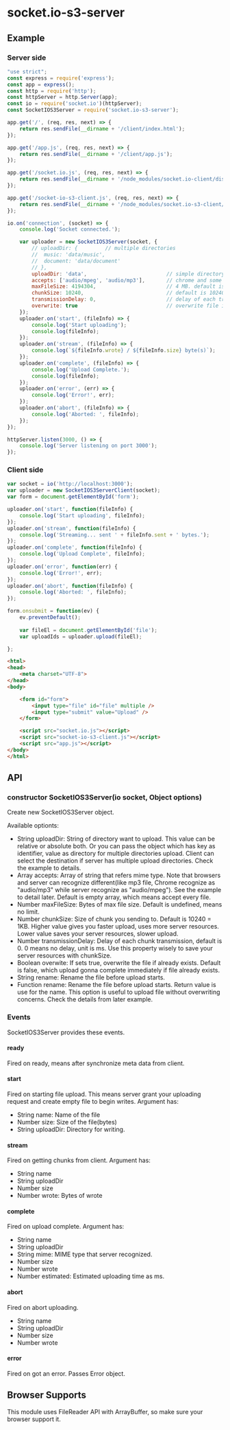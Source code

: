 # socket.io-s3-server

## Example

### Server side

```javascript
"use strict";
const express = require('express');
const app = express();
const http = require('http');
const httpServer = http.Server(app);
const io = require('socket.io')(httpServer);
const SocketIOS3Server = require('socket.io-s3-server');

app.get('/', (req, res, next) => {
	return res.sendFile(__dirname + '/client/index.html');
});

app.get('/app.js', (req, res, next) => {
	return res.sendFile(__dirname + '/client/app.js');
});

app.get('/socket.io.js', (req, res, next) => {
	return res.sendFile(__dirname + '/node_modules/socket.io-client/dist/socket.io.js');
});

app.get('/socket-io-s3-client.js', (req, res, next) => {
	return res.sendFile(__dirname + '/node_modules/socket.io-s3-client/socket-io-s3-client.js');
});

io.on('connection', (socket) => {
	console.log('Socket connected.');

	var uploader = new SocketIOS3Server(socket, {
		// uploadDir: {			// multiple directories
		// 	music: 'data/music',
		// 	document: 'data/document'
		// },
		uploadDir: 'data',							// simple directory
		accepts: ['audio/mpeg', 'audio/mp3'],		// chrome and some of browsers checking mp3 as 'audio/mp3', not 'audio/mpeg'
		maxFileSize: 4194304, 						// 4 MB. default is undefined(no limit)
		chunkSize: 10240,							// default is 10240(1KB)
		transmissionDelay: 0,						// delay of each transmission, higher value saves more cpu resources, lower upload speed. default is 0(no delay)
		overwrite: true 							// overwrite file if exists, default is true.
	});
	uploader.on('start', (fileInfo) => {
		console.log('Start uploading');
		console.log(fileInfo);
	});
	uploader.on('stream', (fileInfo) => {
		console.log(`${fileInfo.wrote} / ${fileInfo.size} byte(s)`);
	});
	uploader.on('complete', (fileInfo) => {
		console.log('Upload Complete.');
		console.log(fileInfo);
	});
	uploader.on('error', (err) => {
		console.log('Error!', err);
	});
	uploader.on('abort', (fileInfo) => {
		console.log('Aborted: ', fileInfo);
	});
});

httpServer.listen(3000, () => {
	console.log('Server listening on port 3000');
});
```

### Client side

```javascript
var socket = io('http://localhost:3000');
var uploader = new SocketIOS3ServerClient(socket);
var form = document.getElementById('form');

uploader.on('start', function(fileInfo) {
	console.log('Start uploading', fileInfo);
});
uploader.on('stream', function(fileInfo) {
	console.log('Streaming... sent ' + fileInfo.sent + ' bytes.');
});
uploader.on('complete', function(fileInfo) {
	console.log('Upload Complete', fileInfo);
});
uploader.on('error', function(err) {
	console.log('Error!', err);
});
uploader.on('abort', function(fileInfo) {
	console.log('Aborted: ', fileInfo);
});

form.onsubmit = function(ev) {
	ev.preventDefault();
	
	var fileEl = document.getElementById('file');
	var uploadIds = uploader.upload(fileEl);

};
```

```html
<html>
<head>
	<meta charset="UTF-8">
</head>
<body>

	<form id="form">
		<input type="file" id="file" multiple />
		<input type="submit" value="Upload" />
	</form>

	<script src="socket.io.js"></script>
	<script src="socket-io-s3-client.js"></script>
	<script src="app.js"></script>
</body>
</html>
```


## API
### constructor SocketIOS3Server(io socket, Object options)
Create new SocketIOS3Server object.

Available optionts:
- String uploadDir: String of directory want to upload. This value can be relative or absolute both. Or you can pass the object which has key as identifier, value as directory for multiple directories upload. Client can select the destination if server has multiple upload directories. Check the example to details.
- Array accepts: Array of string that refers mime type. Note that browsers and server can recognize different(like mp3 file, Chrome recognize as "audio/mp3" while server recognize as "audio/mpeg"). See the example to detail later. Default is empty array, which means accept every file.
- Number maxFileSize: Bytes of max file size. Default is undefined, means no limit.
- Number chunkSize: Size of chunk you sending to. Default is 10240 = 1KB. Higher value gives you faster upload, uses more server resources. Lower value saves your server resources, slower upload.
- Number transmissionDelay: Delay of each chunk transmission, default is 0. 0 means no delay, unit is ms. Use this property wisely to save your server resources with chunkSize.
- Boolean overwite: If sets true, overwrite the file if already exists. Default is false, which upload gonna complete immediately if file already exists. 
- String rename: Rename the file before upload starts.
- Function rename: Rename the file before upload starts. Return value is use for the name. This option is useful to upload file without overwriting concerns. Check the details from later example.

### Events
SocketIOS3Server provides these events.

#### ready
Fired on ready, means after synchronize meta data from client.

#### start
Fired on starting file upload. This means server grant your uploading request and create empty file to begin writes. Argument has:
- String name: Name of the file
- Number size: Size of the file(bytes)
- String uploadDir: Directory for writing.

#### stream
Fired on getting chunks from client. Argument has:
- String name
- String uploadDir
- Number size
- Number wrote: Bytes of wrote

#### complete
Fired on upload complete. Argument has:
- String name
- String uploadDir
- String mime: MIME type that server recognized.
- Number size
- Number wrote
- Number estimated: Estimated uploading time as ms.

#### abort
Fired on abort uploading.
- String name
- String uploadDir
- Number size
- Number wrote

#### error
Fired on got an error. Passes Error object.


## Browser Supports
This module uses FileReader API with ArrayBuffer, so make sure your browser support it.